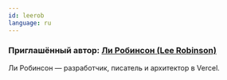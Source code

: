 ```yaml
---
id: leerob
language: ru
---
```

### Приглашённый автор: [Ли Робинсон (Lee Robinson)](https://leerob.io/)

Ли Робинсон — разработчик, писатель и архитектор в Vercel.